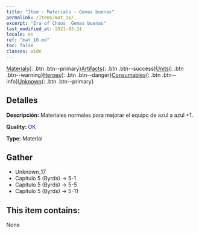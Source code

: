 ```yaml
---
title: "Item - Materials - Gemas buenas"
permalink: /Items/mat_16/
excerpt: "Era of Chaos  Gemas buenas"
last_modified_at: 2021-03-31
locale: es
ref: "mat_16.md"
toc: false
classes: wide
---
```

 [Materials](/es/Items/){: .btn .btn--primary}[Artifacts](/es/Items/Artifacts/){: .btn .btn--success}[Units](/es/Items/Units/){: .btn .btn--warning}[Heroes](/es/Items/Heroes/){: .btn .btn--danger}[Consumables](/es/Items/Consumables/){: .btn .btn--info}[Unknown](/es/Items/Unknown/){: .btn .btn--primary}

## Detalles
 **Descripción:** Materiales normales para mejorar el equipo de azul a azul +1.

 **Quality:** <span style="color: #0000CD">OK</span>

 **Type:** Material

## Gather

*    Unknown_17 
*    Capítulo 5 (Byrds) -> 5-1 
*    Capítulo 5 (Byrds) -> 5-5 
*    Capítulo 5 (Byrds) -> 5-11 

## This item contains:

  None

